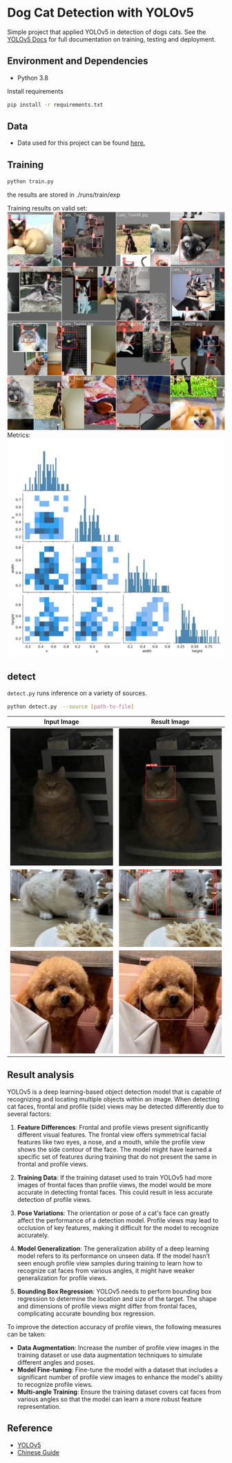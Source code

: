 # Dog Cat Detection with YOLOv5

Simple project that applied YOLOv5 in detection of dogs cats. See the [YOLOv5 Docs](https://docs.ultralytics.com/yolov5) for full documentation on training, testing and deployment.

## Environment and Dependencies
- Python 3.8

Install requirements
```bash
pip install -r requirements.txt
```

## Data
- Data used for this project can be found [here.](https://www.kaggle.com/datasets/andrewmvd/dog-and-cat-detection)

## Training
```bash
python train.py
```
the results are stored in ./runs/train/exp

Training results on valid set: 
![result](./runs/train/exp7/train_batch0.jpg "result")
Metrics:
![conf](./runs/train/exp7/labels_correlogram.jpg "conf")

## detect
`detect.py` runs inference on a variety of sources.
```bash
python detect.py  --source [path-to-file] 
```

| Input Image | Result Image |
| --- | --- |
| ![infer](./data/catimage/5.jpg "infer") | ![result](./runs/detect/exp10/5.jpg "result") |
| ![infer](./data/catimage/2.jpg "infer") | ![result](./runs/detect/exp9/2.jpg "result") |
| ![infer](./data/catimage/dog3.jpg "infer") | ![result](./runs/detect/exp13/dog3.jpg "result") |


## Result analysis
YOLOv5 is a deep learning-based object detection model that is capable of recognizing and locating multiple objects within an image. When detecting cat faces, frontal and profile (side) views may be detected differently due to several factors:

1. **Feature Differences**: Frontal and profile views present significantly different visual features. The frontal view offers symmetrical facial features like two eyes, a nose, and a mouth, while the profile view shows the side contour of the face. The model might have learned a specific set of features during training that do not present the same in frontal and profile views.

2. **Training Data**: If the training dataset used to train YOLOv5 had more images of frontal faces than profile views, the model would be more accurate in detecting frontal faces. This could result in less accurate detection of profile views.

3. **Pose Variations**: The orientation or pose of a cat's face can greatly affect the performance of a detection model. Profile views may lead to occlusion of key features, making it difficult for the model to recognize accurately.

4. **Model Generalization**: The generalization ability of a deep learning model refers to its performance on unseen data. If the model hasn’t seen enough profile view samples during training to learn how to recognize cat faces from various angles, it might have weaker generalization for profile views.

5. **Bounding Box Regression**: YOLOv5 needs to perform bounding box regression to determine the location and size of the target. The shape and dimensions of profile views might differ from frontal faces, complicating accurate bounding box regression.

To improve the detection accuracy of profile views, the following measures can be taken:
- **Data Augmentation**: Increase the number of profile view images in the training dataset or use data augmentation techniques to simulate different angles and poses.
- **Model Fine-tuning**: Fine-tune the model with a dataset that includes a significant number of profile view images to enhance the model's ability to recognize profile views.
- **Multi-angle Training**: Ensure the training dataset covers cat faces from various angles so that the model can learn a more robust feature representation.

## Reference 
- [YOLOv5](https://github.com/ultralytics/yolov5)
- [Chinese Guide](https://blog.csdn.net/oJiWuXuan/article/details/107558286)